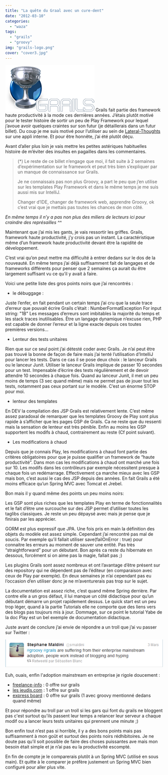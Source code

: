 ```yaml
---
title: "La quête du Graal avec un cure-dent"
date: "2012-03-10"
categories: 
  - "waza"
tags: 
  - "grails"
  - "groovy"
img: "grails-logo.png"
cover: "cover3.jpg"
---
```


![](/images/grails-logo.png "grails-logo") Grails fait partie des framework haute productivité à la mode ces dernières années. J’étais plutôt motivé pour le tester histoire de sortir un peu de Play Framework pour lequel j’avoue avoir quelques craintes sur son futur (je détaillerais dans un futur billet). Du coup je me suis motivé pour l’utiliser au sein de [Lateral-Thoughts](http://www.lateral-thoughts.com/) sur une appli interne. Et pour être honnête, j’ai été plutôt déçu. 

Avant d’aller plus loin je vais mettre les petites astériques habituelles histoire de m’éviter des insultes en pagailles dans les commentaires.

> (\*) Le reste de ce billet n’engage que moi, il fait suite à 2 semaines d’expérimentation sur le framework et peut très bien s’expliquer par un manque de connaissance sur Grails.
> 
> Je ne connaissais pas non plus Groovy, a part le peu que j’en utilise sur les templates Play Framework et dans le même temps je me suis aussi mis sur IntelliJ.
> 
> Changer d’IDE, changer de framework web, apprendre Groovy, ok c’est vrai que je mettais pas toutes les chances de mon côté.

_En même temps il n’y a pas non plus des miliers de lecteurs ici pour craindre des représailles ^^_

Maintenant que j’ai mis les gants, je vais ressortir les griffes. Grails, framework haute productivité, j’y crois pas un instant. La caractéristique même d’un framework haute productivité devant être la rapidité de développement.

C’est vrai qu’on peut mettre ma difficulté à entrer dedans sur le dos de la nouveauté. En même temps j’ai déjà suffisamment fait de langages et de frameworks différents pour penser que 2 semaines ça aurait du être largement suffisant vu ce qu’il y avait à faire.

Voici une petite liste des gros points noirs que j’ai rencontrés :

- le débuggage :

Juste l’enfer, en fait pendant un certain temps j’ai cru que la seule trace d’erreur que pouvait écrire Grails c’était : NumberFormatException For input string: "1B" Les messages d’erreurs sont imbitables la majorité du temps et les stack traces inutilisables. Être un langage dynamique n’excuse rien, PHP est capable de donner l’erreur et la ligne exacte depuis ces toutes premières versions...

- Lenteur des tests unitaires

Rien que sur ce seul point j’ai détesté coder avec Grails. Je n’ai peut être pas trouvé la bonne de façon de faire mais j’ai tenté l’utilisation d’IntelliJ pour lancer les tests. Dans ce cas il se pose deux choix : le lanceur Grails ou le lanceur Junit. Utiliser le lanceur Grails implique de passer 10 secondes pour un test. Impensable d’écrire des tests régulièrement et de devoir attendre 10 secondes à chaque fois. Quand au lanceur Junit, il met un peu moins de temps (3 sec quand même) mais ne permet pas de jouer tout les tests, notamment pas ceux portant sur le modèle. C’est un énorme STOP pour moi.

- lenteur des templates

En DEV la compilation des JSP Grails est relativement lente. C’est même assez paradoxal de remarquer que les templates Groovy de Play sont plus rapide à s’afficher que les pages GSP de Grails. Ca ne reste que du ressenti mais la sensation de lenteur est très pénible. Enfin au moins les GSP supportent les modifs à chaud, contrairement au reste (Cf point suivant).

- Les modifications à chaud

Depuis que je connais Play, les modifications à chaud font partie des critères obligatoires pour que je puisse qualifier un framework de “haute productivité”. Dans mon cas les modifications à chaud ont marché une fois sur 10. Les modifs dans les contrôleurs par exemple nécessitent presque à chaque fois un redémarrage. Effectivement ça marche mieux avec les GSP mais bon, c’est aussi le cas des JSP depuis des années. En fait Grails a été moins efficace qu’un Spring MVC avec Tomcat et Jrebel.

Bon mais il y quand même des points un peu moins noirs:

Les GSP sont plus riches que les templates Play en terme de fonctionnalités et le fait d’être une surcouche sur des JSP permet d’utiliser toutes les taglibs classiques. Je reste un peu dépaysé avec mais je pense que je finirais par les apprécier.

GORM est plus expressif que JPA. Une fois pris en main la définition des objets du modèle est assez simple. Cependant j’ai rencontré pas mal de soucis. Par exemple qu’il fallait utiliser save(failOnError : true) pour connaitre les erreurs au moment de sauver une entité. Pas très “straightforward” pour un débutant. Bon après ca reste du hibernate en dessous, forcément si on aime pas la magie, fallait pas ;)

Les plugins Grails sont assez nombreux et ont l’avantage d’être présent sur des repository qui ne dépendent pas de l’éditeur (en comparaison avec ceux de Play par exemple). En deux semaines je n’ai cependant pas eu l’occasion d’en utiliser donc je ne m’aventurerais pas trop sur le sujet.

La documentation est assez riche, c’est quand même Spring derrière. Par contre elle a un gros défaut, il lui manque un côté didactique pour qu’un débutant démarre un projet rapidement dessus. Le quick start est un peu trop léger, quand à la partie Tutorials elle ne comporte que des liens vers des blogs pas toujours mis à jour. Dommage, sur ce point le tutorial Yabe de la doc Play est un bel exemple de documentation didactique.

Juste avant de conclure j’ai envie de répondre a un troll que j’ai vu passer sur Twitter :

![](/images/grails.png "grails")

Euh, ouais, enfin l'adoption mainstream en entreprise je rigole doucement :

- [freelance-info](http://www.freelance-info.fr/) : 0 offre sur grails
- [les jeudis.com](http://www.lesjeudis.com) : 1 offre sur grails
- [express board](http://www.express-board.fr/) : 0 offre sur grails (1 avec groovy mentionné dedans quand même)

Et pour répondre au troll par un troll si les gars qui font du grails ne bloggent pas c'est surtout qu'ils passent leur temps a relancer leur serveur a chaque modif ou a lancer leurs tests unitaires qui prennent une minute ;)

Bon enfin tout n’est pas si horrible, il y a des bons points mais pas suffisamment à mon goût et surtout des points noirs rédhibitoires. Je ne doute pas qu’il soit possible de faire des choses puissantes ave mais mon besoin était simple et je n’ai pas eu la productivité escompté.

En fin de compte je le comparerais plutôt à un Spring MVC (utilisé en sous main). Et quitte à le comparer je préfère justement un Spring MVC bien configuré pour aller plus vite.
